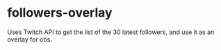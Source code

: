 # followers-overlay
Uses Twitch API to get the list of the 30 latest followers, and use it as an overlay for obs.
